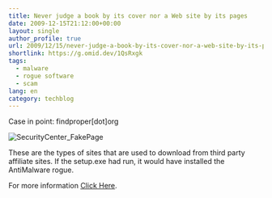 ```yaml
---
title: Never judge a book by its cover nor a Web site by its pages
date: 2009-12-15T21:12:00+00:00
layout: single
author_profile: true
url: 2009/12/15/never-judge-a-book-by-its-cover-nor-a-web-site-by-its-pages/
shortlink: https://g.omid.dev/1QsRxgk
tags:
  - malware
  - rogue software
  - scam
lang: en
category: techblog
---
```

Case in point: findproper[dot]org

![SecurityCenter_FakePage](/images/2009/12/SecurityCenter_FakePage.jpg)

These are the types of sites that are used to download from third party affiliate sites. If the setup.exe had run, it would have installed the AntiMalware rogue.

For more information [Click Here](/en/knowledge-base/malware/list-of-common-malwares/antimalware).
